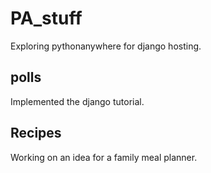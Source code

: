 # PA_stuff
Exploring pythonanywhere for django hosting.

## polls
Implemented the django tutorial.

## Recipes
Working on an idea for a family meal planner.
